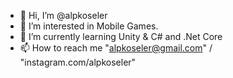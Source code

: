 - 👋 Hi, I’m @alpkoseler
- 👀 I’m interested in Mobile Games.
- 🌱 I’m currently learning Unity & C# and .Net Core
- 📫 How to reach me "alpkoseler@gmail.com" / "instagram.com/alpkoseler"
